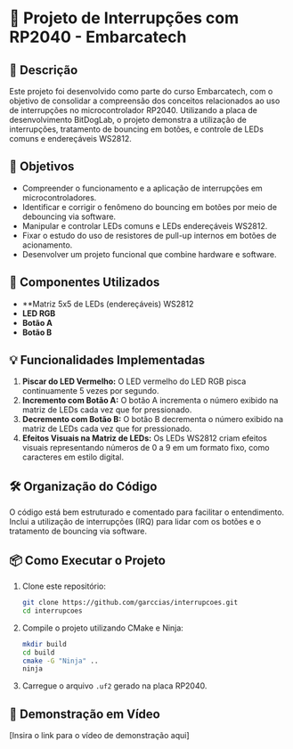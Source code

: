 # 🚀 Projeto de Interrupções com RP2040 - Embarcatech

## 📜 Descrição
Este projeto foi desenvolvido como parte do curso Embarcatech, com o objetivo de consolidar a compreensão dos conceitos relacionados ao uso de interrupções no microcontrolador RP2040. Utilizando a placa de desenvolvimento BitDogLab, o projeto demonstra a utilização de interrupções, tratamento de bouncing em botões, e controle de LEDs comuns e endereçáveis WS2812.

## 🎯 Objetivos
- Compreender o funcionamento e a aplicação de interrupções em microcontroladores.
- Identificar e corrigir o fenômeno do bouncing em botões por meio de debouncing via software.
- Manipular e controlar LEDs comuns e LEDs endereçáveis WS2812.
- Fixar o estudo do uso de resistores de pull-up internos em botões de acionamento.
- Desenvolver um projeto funcional que combine hardware e software.

## 🧩 Componentes Utilizados
- **Matriz 5x5 de LEDs (endereçáveis) WS2812
- **LED RGB** 
- **Botão A** 
- **Botão B**

## 💡 Funcionalidades Implementadas
1. **Piscar do LED Vermelho:** O LED vermelho do LED RGB pisca continuamente 5 vezes por segundo.
2. **Incremento com Botão A:** O botão A incrementa o número exibido na matriz de LEDs cada vez que for pressionado.
3. **Decremento com Botão B:** O botão B decrementa o número exibido na matriz de LEDs cada vez que for pressionado.
4. **Efeitos Visuais na Matriz de LEDs:** Os LEDs WS2812 criam efeitos visuais representando números de 0 a 9 em um formato fixo, como caracteres em estilo digital.

## 🛠️ Organização do Código
O código está bem estruturado e comentado para facilitar o entendimento. Inclui a utilização de interrupções (IRQ) para lidar com os botões e o tratamento de bouncing via software.

## 📦 Como Executar o Projeto
1. Clone este repositório:
    ```bash
    git clone https://github.com/garccias/interrupcoes.git
    cd interrupcoes
    ```
2. Compile o projeto utilizando CMake e Ninja:
    ```bash
    mkdir build
    cd build
    cmake -G "Ninja" ..
    ninja
    ```
3. Carregue o arquivo `.uf2` gerado na placa RP2040.

## 🎥 Demonstração em Vídeo
[Insira o link para o vídeo de demonstração aqui]



